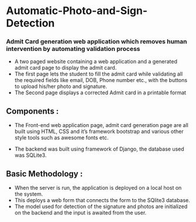 # Automatic-Photo-and-Sign-Detection
### Admit Card generation web application which removes human intervention by automating validation process


* A two paged website containing a web application and a
generated admit card page to display the admit card.
* The first page lets the student to fill the admit card while validating all the
required fields like email, DOB, Phone number etc., with the
buttons to upload his/her photo and signature.
* The Second page displays a corrected Admit card in a printable format

## Components : 

* The Front-end web application page, admit card generation
page are all built using HTML, CSS and it’s framework
bootstrap and various other style tools such as awesome fonts
etc.

* The backend was built using framework of Django, the
database used was SQLite3.

## Basic Methodology : 

* When the server is run, the application is deployed on a
local host on the system. 
* This deploys a web form that
connects the form to the SQlite3 database. 
* The model used
for detection of the signature and photos are initialized on
the backend and the input is awaited from the user.

